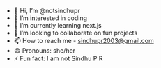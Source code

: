 - 👋 Hi, I’m @notsindhupr
- 👀 I’m interested in coding
- 🌱 I’m currently learning next.js
- 💞️ I’m looking to collaborate on fun projects
- 📫 How to reach me - sindhupr2003@gmail.com
- 😄 Pronouns: she/her
- ⚡ Fun fact: I am not Sindhu P R

<!---
notsindhupr/notsindhupr is a ✨ special ✨ repository because its `README.md` (this file) appears on your GitHub profile.
You can click the Preview link to take a look at your changes.
--->
